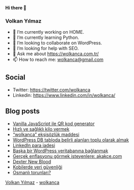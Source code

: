 #### Hi there 👋

### Volkan Yılmaz

- 🔭 I’m currently working on HOME.
- 🌱 I’m currently learning Python.
- 👯 I’m looking to collaborate on WordPress.
- 🤔 I’m looking for help with SEO.
- 💬 Ask me about https://wolkanca.com.tr/
- 📫 How to reach me: wolkanca@gmail.com

## Social
- Twitter: https://twitter.com/wolkanca
- Linkedin: https://www.linkedin.com/in/wolkanca/



## Blog posts
<!-- BLOG-POST-LIST:START -->
- [Vanilla JavaScript ile QR kod generator](https://wolkanca.com.tr/vanilla-javascript-ile-qr-kod-generator/)
- [Hızlı ve sağlıklı kilo vermek](https://wolkanca.com.tr/hizli-ve-saglikli-kilo-vermek/)
- [“wolkanca” ekşisözlük maddesi](https://wolkanca.com.tr/wolkanca-eksisozluk-maddesi/)
- [WordPress DB tabloda belirli alanları toplu olarak almak](https://wolkanca.com.tr/wordpress-db-tabloda-belirli-alanlari-toplu-olarak-almak/)
- [LinkedIn para iadesi](https://wolkanca.com.tr/linkedin-para-iadesi/)
- [Başka bir WordPress veritabanına bağlanmak](https://wolkanca.com.tr/baska-bir-wordpress-veritabanina-baglanmak/)
- [Gerçek enflasyonu görmek isteyenlere: akakce.com](https://wolkanca.com.tr/gercek-enflasyonu-gormek-isteyenlere-akakce-com/)
- [Dexter New Blood](https://wolkanca.com.tr/dexter-new-blood/)
- [Kobilerde veri güvenliği](https://wolkanca.com.tr/kobilerde-veri-guvenligi/)
- [Osmanlı torunları?](https://wolkanca.com.tr/osmanli-torunlari/)
<!-- BLOG-POST-LIST:END -->


[Volkan Yılmaz](https://volkanyilmaz.com.tr/) - [wolkanca](https://wolkanca.com.tr/)
